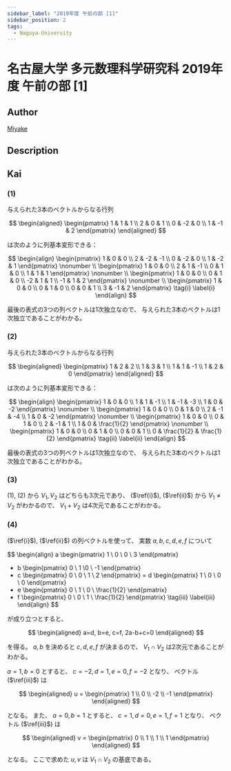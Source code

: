 ```yaml
---
sidebar_label: "2019年度 午前の部 [1]"
sidebar_position: 2
tags:
  - Nagoya-University
---
```

# 名古屋大学 多元数理科学研究科 2019年度 午前の部 \[1\]

## **Author**
[Miyake](https://miyake.github.io/exams/index.html)

## **Description**

## **Kai**
### (1)
与えられた3本のベクトルからなる行列

$$
  \begin{aligned}
  \begin{pmatrix}
  1 & 1 & 1 \\ 2 & 0 & 1 \\ 0 & -2 & 0 \\ 1 & -1 & 2
  \end{pmatrix}
  \end{aligned}
$$

は次のように列基本変形できる：

$$
  \begin{align}
  \begin{pmatrix}
  1 & 0 & 0 \\ 2 & -2 & -1 \\ 0 & -2 & 0 \\ 1 & -2 & 1
  \end{pmatrix} \nonumber
  \\
  \begin{pmatrix}
  1 & 0 & 0 \\ 2 & 1 & -1 \\ 0 & 1 & 0 \\ 1 & 1 & 1
  \end{pmatrix} \nonumber
  \\
  \begin{pmatrix}
  1 & 0 & 0 \\ 0 & 1 & 0 \\ -2 & 1 & 1 \\ -1 & 1 & 2
  \end{pmatrix} \nonumber
  \\
  \begin{pmatrix}
  1 & 0 & 0 \\ 0 & 1 & 0 \\ 0 & 0 & 1 \\ 3 & -1 & 2
  \end{pmatrix}
  \tag{i} \label{i}
  \end{align}
$$

最後の表式の3つの列ベクトルは1次独立なので、
与えられた3本のベクトルは1次独立であることがわかる。

### (2)
与えられた3本のベクトルからなる行列

$$
  \begin{aligned}
  \begin{pmatrix}
  1 & 2 & 2 \\ 1 & 3 & 1 \\ 1 & 1 & -1 \\ 1 & 2 & 0
  \end{pmatrix}
  \end{aligned}
$$

は次のように列基本変形できる：

$$
  \begin{align}
  \begin{pmatrix}
  1 & 0 & 0 \\ 1 & 1 & -1 \\ 1 & -1 & -3 \\ 1 & 0 & -2
  \end{pmatrix} \nonumber
  \\
  \begin{pmatrix}
  1 & 0 & 0 \\ 0 & 1 & 0 \\ 2 & -1 & -4 \\ 1 & 0 & -2
  \end{pmatrix} \nonumber
  \\
  \begin{pmatrix}
  1 & 0 & 0 \\ 0 & 1 & 0 \\ 2 & -1 & 1 \\ 1 & 0 & \frac{1}{2}
  \end{pmatrix} \nonumber
  \\
  \begin{pmatrix}
  1 & 0 & 0 \\ 0 & 1 & 0 \\ 0 & 0 & 1 \\ 0 & \frac{1}{2} & \frac{1}{2}
  \end{pmatrix}
  \tag{ii} \label{ii}
  \end{align}
$$

最後の表式の3つの列ベクトルは1次独立なので、
与えられた3本のベクトルは1次独立であることがわかる。

### (3)
(1), (2) から $V_1, V_2$ はどちらも3次元であり、
($\ref{i}$), ($\ref{ii}$) から $V_1 \ne V_2$ がわかるので、
$V_1 + V_2$ は4次元であることがわかる。

### (4)
($\ref{i}$), ($\ref{ii}$) の列ベクトルを使って、
実数 $a,b,c,d,e,f$ について

$$
\begin{align}
a \begin{pmatrix} 1 \\ 0 \\ 0 \\ 3 \end{pmatrix}
+ b \begin{pmatrix} 0 \\ 1 \\0 \\ -1 \end{pmatrix}
+ c \begin{pmatrix} 0 \\ 0 \\ 1 \\ 2 \end{pmatrix}
=
d \begin{pmatrix} 1 \\ 0 \\ 0 \\ 0 \end{pmatrix}
+ e \begin{pmatrix} 0 \\ 1 \\ 0 \\ \frac{1}{2} \end{pmatrix}
+ f \begin{pmatrix} 0 \\ 0 \\ 1 \\ \frac{1}{2} \end{pmatrix}
\tag{iii} \label{iii}
\end{align}
$$

が成り立つとすると、

$$
\begin{aligned}
a=d, b=e, c=f, 2a-b+c=0
\end{aligned}
$$

を得る。
$a,b$ を決めると $c,d,e,f$ が決まるので、
$V_1 \cap V_2$ は2次元であることがわかる。

$a=1,b=0$ とすると、 $c=-2,d=1,e=0,f=-2$ となり、
ベクトル ($\ref{iii}$) は

$$
\begin{aligned}
u = \begin{pmatrix} 1 \\ 0 \\ -2 \\ -1 \end{pmatrix}
\end{aligned}
$$

となる。
また、 $a=0,b=1$ とすると、 $c=1,d=0,e=1,f=1$ となり、
ベクトル ($\ref{iii}$) は

$$
\begin{aligned}
v = \begin{pmatrix} 0 \\ 1 \\ 1 \\ 1 \end{pmatrix}
\end{aligned}
$$

となる。
ここで求めた $u,v$ は $V_1 \cap V_2$ の基底である。